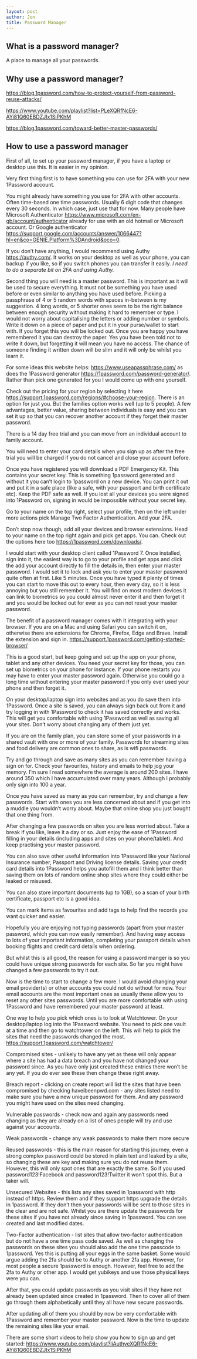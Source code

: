 ```yaml
---
layout: post
author: Jon
title: Password Manager
---
```

## What is a password manager?

A place to manage all your passwords.

## Why use a password manager?

<https://blog.1password.com/how-to-protect-yourself-from-password-reuse-attacks/>

<https://www.youtube.com/playlist?list=PLeXQRfNcE6-AYi81Q60EBDZJIx1SiPKhM>

<https://blog.1password.com/toward-better-master-passwords/>

## How to use a password manager

First of all, to set up your password manager, if you have a laptop or desktop use this. It is easier in my opinion.

Very first thing first is to have something you can use for 2FA with your new 1Password account.

You might already have something you use for 2FA with other accounts. Often time-based one time passwords. Usually 6 digit code that changes every 30 seconds.
In which case, just use that for now. Many people have Microsoft Authenticator <https://www.microsoft.com/en-gb/account/authenticator> already for use with an old hotmail or Microsoft account. Or Google authenticator <https://support.google.com/accounts/answer/1066447?hl=en&co=GENIE.Platform%3DAndroid&oco=0>.

If you don’t have anything, I would recommend using Authy <https://authy.com/>.
It works on your desktop as well as your phone, you can backup if you like, so if you switch phones you can transfer it easily. *I need to do a separate bit on 2FA and using Authy.*

Second thing you will need is a master password. This is important as it will be used to secure everything.
It must not be something you have used before or even similar to anything you have used before. Picking a passphrase of 4 or 5 random words with spaces in-between is my suggestion. 4 long words, or 5 shorter ones seem to be the right balance between enough security without making it hard to remember or type. I would not worry about capitalising the letters or adding number or symbols.
Write it down on a piece of paper and put it in your purse/wallet to start with. If you forget this you will be locked out. Once you are happy you have remembered it you can destroy the paper. Yes you have been told not to write it down, but forgetting it will mean you have no access. The chance of someone finding it written down will be slim and it will only be whilst you learn it.

For some ideas this website helps: <https://www.useapassphrase.com/> as does the 1Password generator <https://1password.com/password-generator/>.
Rather than pick one generated for you I would come up with one yourself.

Check out the pricing for your region by selecting it here <https://support.1password.com/regions/#choose-your-region>.
There is an option for just you. But the families option works well (up to 5 people). A few advantages, better value, sharing between individuals is easy and you can set it up so that you can recover another account if they forget their master password.

There is a 14 day free trial and you can move from an individual account to family account.

You will need to enter your card details when you sign up as after the free trial you will be charged if you do not cancel and close your account before.

Once you have registered you will download a PDF Emergency Kit. This contains your secret key. This is something 1password generated and without it you can’t login to 1password on a new device. You can print it out and put it in a safe place (like a safe, with your passport and birth certificate etc). Keep the PDF safe as well. If you lost all your devices you were signed into 1Password on, signing in would be impossible without your secret key.

Go to your name on the top right, select your profile, then on the left under more actions pick Manage Two Factor Authentication. Add your 2FA.

Don’t stop now though, add all your devices and browser extensions.
Head to your name on the top right again and pick get apps.
You can. Check out the options here too <https://1password.com/downloads/>.

I would start with your desktop client called 1Password 7. Once installed, sign into it, the easiest way is to go to your profile and get apps and click the add your account directly to fill the details in, then enter your master password.
I would set it to lock and ask you to enter your master password quite often at first. Like 5 minutes. Once you have typed it plenty of times you can start to move this out to every hour, then every day, so it is less annoying but you still remember it.
You will find on most modern devices it can link to biometrics so you could almost never enter it and then forget it and you would be locked out for ever as you can not reset your master password.

The benefit of a password manager comes with it integrating with your browser. If you are on a Mac and using Safari you can switch it on, otherwise there are extensions for Chrome, Firefox, Edge and Brave. Install the extension and sign in. <https://support.1password.com/getting-started-browser/>

This is a good start, but keep going and set up the app on your phone, tablet and any other devices. You need your secret key for those, you can set up biometrics on your phone for instance. If your phone restarts you may have to enter your master password again. Otherwise you could go a long time without entering your master password if you only ever used your phone and then forget it.

On your desktop/laptop sign into websites and as you do save them into 1Password. Once a site is saved, you can always sign back out from it and try logging in with 1Password to check it has saved correctly and works. This will get you comfortable with using 1Password as well as saving all your sites.
Don’t worry about changing any of them just yet.

If you are on the family plan, you can store some of your passwords in a shared vault with one or more of your family. Passwords for streaming sites and food delivery are common ones to share, as is wifi passwords.

Try and go through and save as many sites as you can remember having a sign on for. Check your favourites, history and emails to help jog your memory. I’m sure I read somewhere the average is around 200 sites. I have around 350 which I have accumulated over many years. Although I probably only sign into 100 a year.

Once you have saved as many as you can remember, try and change a few passwords. Start with ones you are less concerned about and if you get into a muddle you wouldn’t worry about. Maybe that online shop you just bought that one thing from.

After changing a few passwords on sites you are less worried about. Take a break if you like, leave it a day or so. Just enjoy the ease of 1Password filling in your details (including apps and sites on your phone/tablet). And keep practising your master password.

You can also save other useful information into 1Password like your National Insurance number, Passport and Driving license details. Saving your credit card details into 1Password helps you autofill them and I think better than saving them on lots of random online shop sites where they could either be leaked or misused.

You can also store important documents (up to 1GB), so a scan of your birth certificate, passport etc is a good idea.

You can mark items as favourites and add tags to help find the records you want quicker and easier.

Hopefully you are enjoying not typing passwords (apart from your master password, which you can now easily remember). And having easy access to lots of your important information, completing your passport details when booking flights and credit card details when ordering.

But whilst this is all good, the reason for using a password manger is so you could have unique strong passwords for each site. So far you might have changed a few passwords to try it out.

Now is the time to start to change a few more.
I would avoid changing your email provider(s) or other accounts you could not do without for now. Your email accounts are the most important ones as usually these allow you to reset any other sites passwords. Until you are more comfortable with using 1Password and have remembered your master password at least.

One way to help you pick which ones is to look at Watchtower. On your desktop/laptop log into the 1Password website. You need to pick one vault at a time and then go to watchtower on the left.
This will help to pick the sites that need the passwords changed the most.
<https://support.1password.com/watchtower/>

Compromised sites - unlikely to have any yet as these will only appear where a site has had a data breach and you have not changed your password since. As you have only just created these entries there won’t be any yet. If you do ever see these then change these right away.

Breach report - clicking on create report will list the sites that have been compromised by checking haveibeenpwd.com - any sites listed need to make sure you have a new unique password for them. And any password you might have used on the sites need changing.

Vulnerable passwords - check now and again any passwords need changing as they are already on a list of ones people will try and use against your accounts.

Weak passwords - change any weak passwords to make them more secure

Reused passwords - this is the main reason for starting this journey, even a strong complex password could be stored in plain text and leaked by a site, so changing these are key and making sure you do not reuse them. However, this will only spot ones that are exactly the same. So if you used password123!Facebook and password123!Twitter it won’t spot this. But a taker will.

Unsecured Websites - this lists any sites saved in 1password with http instead of https. Review them and if they support https upgrade the details in 1password. If they don’t then your passwords will be sent to those sites in the clear and are not safe. Whilst you are there update the passwords for these sites if you have not already since saving in 1password. You can see created and last modified dates.

Two-Factor authentication - list sites that allow two-factor authentication but do not have a one time pass code saved. As well as changing the passwords on these sites you should also add the one time passcode to 1password. Yes this is putting all your eggs in the same basket. Some would argue adding the 2fa should be to Authy or another 2fa app. However, for most people a secure 1password is enough. However, feel free to add the 2fa to Authy or other app. I would get yubikeys and use those physical keys were you can.

After that, you could update passwords as you visit sites if they have not already been updated since created in 1password. Then to cover all of them go through them alphabetically until they all have new secure passwords.

After updating all of them you should by now be very comfortable with 1Password and remember your master password. Now is the time to update the remaining sites like your email.

There are some short videos to help show you how to sign up and get started: <https://www.youtube.com/playlist?liAuthyeXQRfNcE6-AYi81Q60EBDZJIx1SiPKhM>
